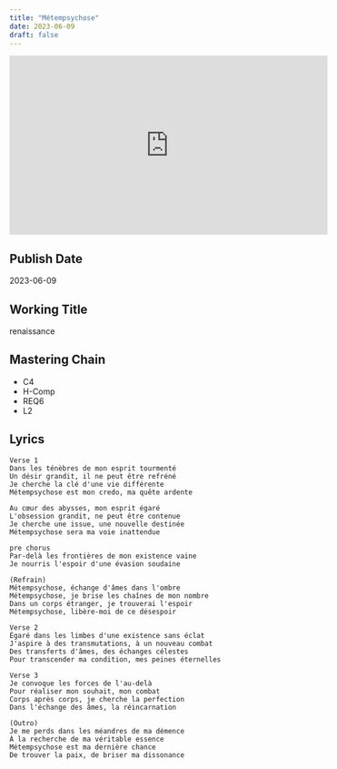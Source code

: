 ```yaml
---
title: "Métempsychose"
date: 2023-06-09
draft: false
---
```


<iframe width="560" height="315" src="https://www.youtube.com/embed/HOma1fsQ910?si=OvAfZUSZYRaoH8d7" title="YouTube video player" frameborder="0" allow="accelerometer; autoplay; clipboard-write; encrypted-media; gyroscope; picture-in-picture; web-share" allowfullscreen></iframe>

## Publish Date

2023-06-09

## Working Title

renaissance

## Mastering Chain

- C4
- H-Comp
- REQ6
- L2

## Lyrics

```
Verse 1
Dans les ténèbres de mon esprit tourmenté
Un désir grandit, il ne peut être refréné
Je cherche la clé d'une vie différente
Métempsychose est mon credo, ma quête ardente

Au cœur des abysses, mon esprit égaré
L'obsession grandit, ne peut être contenue
Je cherche une issue, une nouvelle destinée
Métempsychose sera ma voie inattendue

pre chorus
Par-delà les frontières de mon existence vaine
Je nourris l'espoir d'une évasion soudaine

(Refrain)
Métempsychose, échange d'âmes dans l'ombre
Métempsychose, je brise les chaînes de mon nombre
Dans un corps étranger, je trouverai l'espoir
Métempsychose, libère-moi de ce désespoir

Verse 2
Égaré dans les limbes d'une existence sans éclat
J'aspire à des transmutations, à un nouveau combat
Des transferts d'âmes, des échanges célestes
Pour transcender ma condition, mes peines éternelles

Verse 3
Je convoque les forces de l'au-delà
Pour réaliser mon souhait, mon combat
Corps après corps, je cherche la perfection
Dans l'échange des âmes, la réincarnation

(Outro)
Je me perds dans les méandres de ma démence
À la recherche de ma véritable essence
Métempsychose est ma dernière chance
De trouver la paix, de briser ma dissonance
```